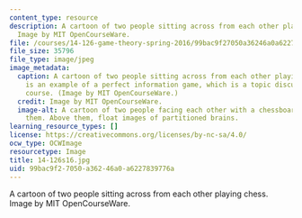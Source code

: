 ```yaml
---
content_type: resource
description: A cartoon of two people sitting across from each other playing chess.
  Image by MIT OpenCourseWare.
file: /courses/14-126-game-theory-spring-2016/99bac9f27050a36246a0a6227839776a_14-126s16.jpg
file_size: 35796
file_type: image/jpeg
image_metadata:
  caption: A cartoon of two people sitting across from each other playing chess. Chess
    is an example of a perfect information game, which is a topic discussed in this
    course. (Image by MIT OpenCourseWare.)
  credit: Image by MIT OpenCourseWare.
  image-alt: A cartoon of two people facing each other with a chessboard in between
    them. Above them, float images of partitioned brains.
learning_resource_types: []
license: https://creativecommons.org/licenses/by-nc-sa/4.0/
ocw_type: OCWImage
resourcetype: Image
title: 14-126s16.jpg
uid: 99bac9f2-7050-a362-46a0-a6227839776a
---
```

A cartoon of two people sitting across from each other playing chess. Image by MIT OpenCourseWare.